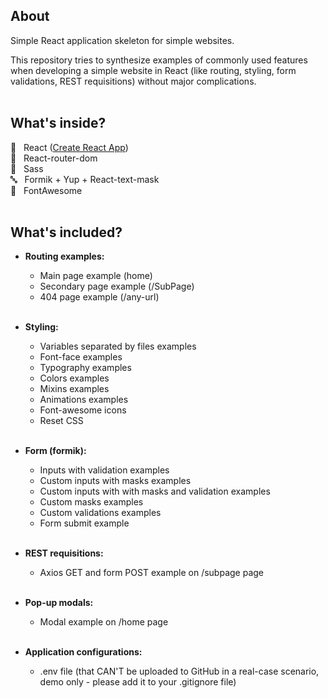 ## About
Simple React application skeleton for simple websites. <br>

This repository tries to synthesize examples of commonly used features when developing a simple website in React (like routing, styling, form validations, REST requisitions) without major complications. <br><br>


## What's inside?

:rocket: &nbsp; React ([Create React App](https://github.com/facebook/create-react-app)) <br>
:busstop:  &nbsp; React-router-dom <br>
:art: &nbsp; Sass <br>
:abc: &nbsp; Formik + Yup + React-text-mask <br>
:triangular_flag_on_post: &nbsp; FontAwesome <br><br>


## What's included?

* **Routing examples:** <br>
  - Main page example (home) <br>
  - Secondary page example (/SubPage) <br>
  - 404 page example (/any-url) <br><br>

* **Styling:** <br>
  - Variables separated by files examples <br>
  - Font-face examples <br>
  - Typography examples <br>
  - Colors examples <br>
  - Mixins examples <br>
  - Animations examples <br>
  - Font-awesome icons <br>
  - Reset CSS <br><br>

* **Form (formik):** <br>
  - Inputs with validation examples <br>
  - Custom inputs with masks examples <br>
  - Custom inputs with with masks and validation examples <br>
  - Custom masks examples <br>
  - Custom validations examples <br>
  - Form submit example <br><br>

* **REST requisitions:** <br>
  - Axios GET and form POST example on /subpage page<br><br>

* **Pop-up modals:** <br>
  - Modal example on /home page<br><br>

* **Application configurations:** <br>
  - .env file (that CAN'T be uploaded to GitHub in a real-case scenario, demo only - please add it to your .gitignore file)<br>
